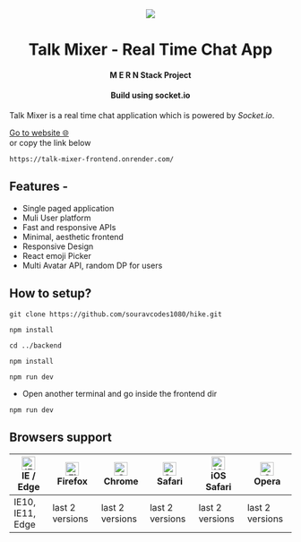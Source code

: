 <div align="center">
<img src="./frontend/public/favicon.ico">
 <h1>
 Talk Mixer - Real Time Chat App
</h1>
<h4>M E R N Stack Project</h4>
<h4>Build using socket.io</h4>
</div>
<p>Talk Mixer is a real time chat application which is powered by <i>Socket.io</i>. 

<a href="https://talk-mixer-frontend.onrender.com/">Go to website 🌐</a><br/>
or copy the link below
```
https://talk-mixer-frontend.onrender.com/
```

<h2>Features - </h2>
<ul>
<li>Single paged application</li>
<li>Muli User platform</li>
<li>Fast and responsive APIs</li>
<li>Minimal, aesthetic frontend</li>
<li>Responsive Design</li>
<li>React emoji Picker</li>
<li>Multi Avatar API, random DP for users</li>
</ul>

<h2>How to setup?</h2>


```
git clone https://github.com/souravcodes1080/hike.git
```
```
npm install
```
```
cd ../backend
```
```
npm install
``````
```
npm run dev
```

- Open another terminal and go inside the frontend dir
```
npm run dev
```

## Browsers support

| [<img src="https://raw.githubusercontent.com/alrra/browser-logos/master/src/edge/edge_48x48.png" alt="IE / Edge" width="24px" height="24px" />](http://godban.github.io/browsers-support-badges/)<br/>IE / Edge | [<img src="https://raw.githubusercontent.com/alrra/browser-logos/master/src/firefox/firefox_48x48.png" alt="Firefox" width="24px" height="24px" />](http://godban.github.io/browsers-support-badges/)<br/>Firefox | [<img src="https://raw.githubusercontent.com/alrra/browser-logos/master/src/chrome/chrome_48x48.png" alt="Chrome" width="24px" height="24px" />](http://godban.github.io/browsers-support-badges/)<br/>Chrome | [<img src="https://raw.githubusercontent.com/alrra/browser-logos/master/src/safari/safari_48x48.png" alt="Safari" width="24px" height="24px" />](http://godban.github.io/browsers-support-badges/)<br/>Safari | [<img src="https://raw.githubusercontent.com/alrra/browser-logos/master/src/safari-ios/safari-ios_48x48.png" alt="iOS Safari" width="24px" height="24px" />](http://godban.github.io/browsers-support-badges/)<br/>iOS Safari | [<img src="https://raw.githubusercontent.com/alrra/browser-logos/master/src/opera/opera_48x48.png" alt="Opera" width="24px" height="24px" />](http://godban.github.io/browsers-support-badges/)<br/>Opera |
| --------- | --------- | --------- | --------- | --------- | --------- |
| IE10, IE11, Edge| last 2 versions| last 2 versions| last 2 versions| last 2 versions| last 2 versions
